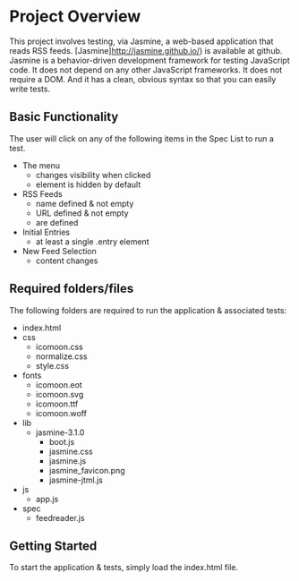 # Project Overview
This project involves testing, via Jasmine, a web-based application that reads RSS feeds. [Jasmine]http://jasmine.github.io/) is available at github.  Jasmine is a behavior-driven development framework for testing JavaScript code. It does not depend on any other JavaScript frameworks. It does not require a DOM. And it has a clean, obvious syntax so that you can easily write tests.

## Basic Functionality
The user will click on any of the following items in the Spec List to run a test.
- The menu
  - changes visibility when clicked
  - element is hidden by default
- RSS Feeds
  - name defined & not empty
  - URL defined & not empty
  - are defined
- Initial Entries
  - at least a single .entry element
- New Feed Selection
  - content changes

## Required folders/files
The following folders are required to run the application & associated tests:

- index.html
- css
  - icomoon.css
  - normalize.css
  - style.css
- fonts
  - icomoon.eot
  - icomoon.svg
  - icomoon.ttf
  - icomoon.woff
- lib
  - jasmine-3.1.0
    - boot.js
    - jasmine.css
    - jasmine.js
    - jasmine_favicon.png
    - jasmine-jtml.js
- js
  - app.js
- spec
  - feedreader.js

## Getting Started
To start the application & tests, simply load the index.html file.

